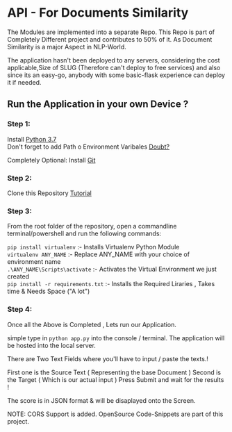 # API - For Documents Similarity

The Modules are implemented into a separate Repo. This Repo is part of Completely Different project and contributes to 50% of it. As Document Similarity is a major Aspect in NLP-World.

The application hasn't been deployed to any servers, considering the cost applicable,Size of SLUG (Therefore can't deploy to free services) and also since its an easy-go, anybody with some basic-flask experience can deploy it if needed.

## Run the Application in your own Device ?

### Step 1:
Install [Python 3.7](https://www.python.org/downloads/release/python-370/)  
Don't forget to add Path o Environment Varibales [Doubt?](https://www.educative.io/edpresso/how-to-add-python-to-path-variable-in-windows)

Completely Optional:
Install [Git](https://git-scm.com/downloads)

### Step 2:
Clone this Repository [Tutorial](https://www.youtube.com/watch?v=O72FWNeO-xY)

### Step 3:
From the root folder of the repository, open a commandline terminal/powershell and run the following commands:<br />


`pip install virtualenv` :- Installs Virtualenv Python Module<br />
`virtualenv ANY_NAME` :- Replace ANY_NAME with your choice of environment name<br />
`.\ANY_NAME\Scripts\activate` :- Activates the Virtual Environment we just created<br />
`pip install -r requirements.txt` :- Installs the Required Liraries , Takes time & Needs Space ("A lot")<br />


### Step 4:
Once all the Above is Completed , Lets run our Application.

simple type in `python app.py` into the console / terminal.
The application will be hosted into the local server.

There are Two Text Fields where you'll have to input / paste the texts.! 

First one is the Source Text ( Representing the base Document )
Second is the Target ( Which is our actual input )
Press Submit and wait for the results ! 


The score is in JSON format & will be disaplayed onto the Screen.

NOTE:
CORS Support is added.
OpenSource Code-Snippets are part of this project.
